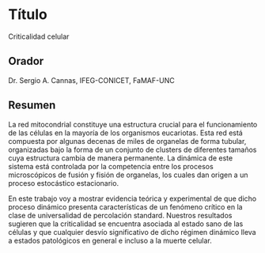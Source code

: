 # Título

Criticalidad celular

## Orador

Dr. Sergio A. Cannas, IFEG-CONICET, FaMAF-UNC

## Resumen 

La red mitocondrial constituye una estructura crucial para el funcionamiento de las células  en la mayoría de los organismos eucariotas. Esta red está compuesta por algunas decenas de miles de  organelas de forma tubular, organizadas bajo la forma de un conjunto de clusters de diferentes tamaños cuya estructura cambia de manera permanente.  La dinámica de este sistema está controlada por la competencia entre los procesos microscópicos de fusión y fisión  de organelas, los cuales dan origen a un proceso estocástico estacionario.

En este trabajo voy a mostrar evidencia teórica y experimental de que dicho proceso dinámico presenta características de un fenómeno crítico en la clase de universalidad de percolación standard.  Nuestros resultados sugieren que la criticalidad se encuentra asociada al estado sano de las células y que cualquier desvío significativo de dicho régimen dinámico lleva a estados patológicos en general e incluso a la muerte celular.
